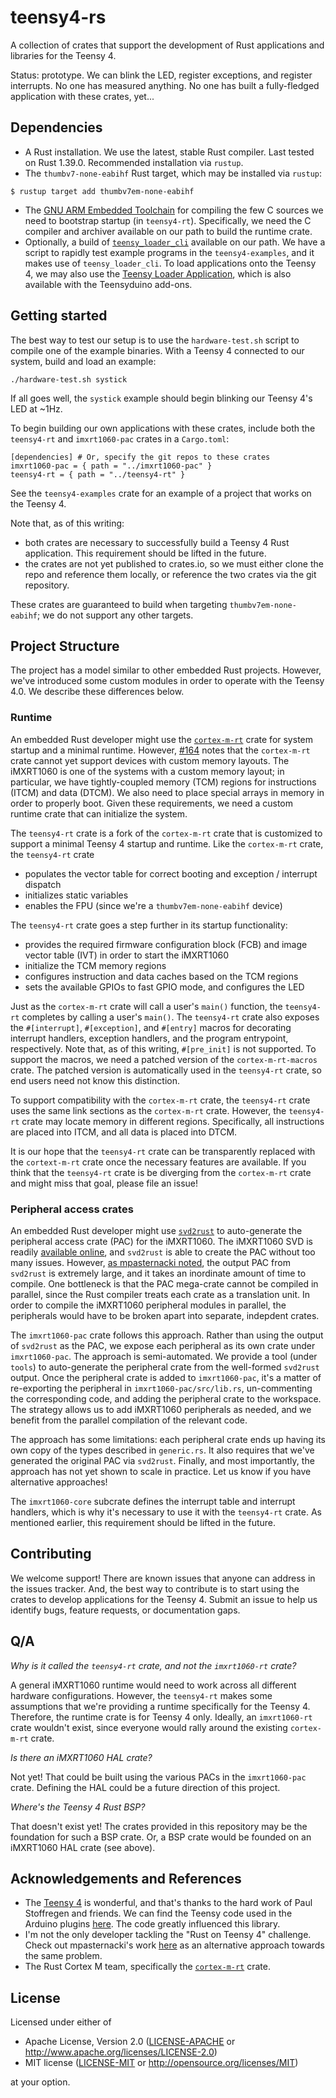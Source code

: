 # teensy4-rs

A collection of crates that support the development of Rust applications and libraries for the Teensy 4.

Status: prototype. We can blink the LED, register exceptions, and register interrupts. No one has measured anything. No one has built a fully-fledged application with these crates, yet...

## Dependencies

- A Rust installation. We use the latest, stable Rust compiler. Last tested on Rust 1.39.0. Recommended installation via `rustup`.
- The `thumbv7-none-eabihf` Rust target, which may be installed via `rustup`:

```
$ rustup target add thumbv7em-none-eabihf
```

- The [GNU ARM Embedded Toolchain](https://developer.arm.com/tools-and-software/open-source-software/developer-tools/gnu-toolchain/gnu-rm) for compiling the few C sources we need to bootstrap startup (in `teensy4-rt`). Specifically, we need the C compiler and archiver available on our path to build the runtime crate.
- Optionally, a build of [`teensy_loader_cli`](https://github.com/PaulStoffregen/teensy_loader_cli) available on our path. We have a script to rapidly test example programs in the `teensy4-examples`, and it makes use of `teensy_loader_cli`. To load applications onto the Teensy 4, we may also use the [Teensy Loader Application](https://www.pjrc.com/teensy/loader.html), which is also available with the Teensyduino add-ons.

## Getting started

The best way to test our setup is to use the `hardware-test.sh` script to compile one of the example binaries. With a Teensy 4 connected to our system, build and load an example:

```
./hardware-test.sh systick
```

If all goes well, the `systick` example should begin blinking our Teensy 4's LED at ~1Hz.

To begin building our own applications with these crates, include both the `teensy4-rt` and `imxrt1060-pac` crates in a `Cargo.toml`:

```
[dependencies] # Or, specify the git repos to these crates
imxrt1060-pac = { path = "../imxrt1060-pac" }
teensy4-rt = { path = "../teensy4-rt" }
```

See the `teensy4-examples` crate for an example of a project that works on the Teensy 4.

Note that, as of this writing:

- both crates are necessary to successfully build a Teensy 4 Rust application. This requirement should be lifted in the future.
- the crates are not yet published to crates.io, so we must either clone the repo and reference them locally, or reference the two crates via the git repository.

These crates are guaranteed to build when targeting `thumbv7em-none-eabihf`; we do not support
any other targets.

## Project Structure

The project has a model similar to other embedded Rust projects. However, we've introduced some custom modules in order to operate with the Teensy 4.0. We describe these differences below.

### Runtime

An embedded Rust developer might use the [`cortex-m-rt`](https://crates.io/crates/cortex-m-rt) crate for system startup and a minimal runtime. However, [#164](https://github.com/rust-embedded/cortex-m-rt/issues/164) notes that the `cortex-m-rt` crate cannot yet support devices with custom memory layouts. The iMXRT1060 is one of the systems with a custom memory layout; in particular, we have tightly-coupled memory (TCM) regions for instructions (ITCM) and data (DTCM). We also need to place special arrays in memory in order to properly boot. Given these requirements, we need a custom runtime crate that can initialize the system.

The `teensy4-rt` crate is a fork of the `cortex-m-rt` crate that is customized to support a minimal Teensy 4 startup and runtime. Like the `cortex-m-rt` crate, the `teensy4-rt` crate

- populates the vector table for correct booting and exception / interrupt dispatch
- initializes static variables
- enables the FPU (since we're a `thumbv7em-none-eabihf` device)

The `teensy4-rt` crate goes a step further in its startup functionality:

- provides the required firmware configuration block (FCB) and image vector table (IVT) in order to start the iMXRT1060
- initialize the TCM memory regions
- configures instruction and data caches based on the TCM regions
- sets the available GPIOs to fast GPIO mode, and configures the LED

Just as the `cortex-m-rt` crate will call a user's `main()` function, the `teensy4-rt` completes by calling a user's `main()`. The `teensy4-rt` crate also exposes the `#[interrupt]`, `#[exception]`, and `#[entry]` macros for decorating interrupt handlers, exception handlers, and the program entrypoint, respectively. Note that, as of this writing, `#[pre_init]` is not supported. To support the macros, we need a patched version of the `cortex-m-rt-macros` crate. The patched version is automatically used in the `teensy4-rt` crate, so end users need not know this distinction.

To support compatibility with the `cortex-m-rt` crate, the `teensy4-rt` crate uses the same link sections as the `cortex-m-rt` crate. However, the `teensy4-rt` crate may locate memory in different regions. Specifically, all instructions are placed into ITCM, and all data is placed into DTCM.

It is our hope that the `teensy4-rt` crate can be transparently replaced with the `cortext-m-rt` crate once the necessary features are available. If you think that the `teensy4-rt` crate is be diverging from the `cortex-m-rt` crate and might miss that goal, please file an issue!

### Peripheral access crates

An embedded Rust developer might use [`svd2rust`](https://docs.rs/svd2rust/0.16.1/svd2rust/) to auto-generate the peripheral access crate (PAC) for the iMXRT1060. The iMXRT1060 SVD is readily [available online](https://developer.arm.com/tools-and-software/embedded/cmsis), and `svd2rust` is able to create the PAC without too many issues. However, [as mpasternacki noted](https://users.rust-lang.org/t/svd2rust-generates-an-enormous-crate/32372), the output PAC from `svd2rust` is extremely large, and it takes an inordinate amount of time to compile. One bottleneck is that the PAC mega-crate cannot be compiled in parallel, since the Rust compiler treats each crate as a translation unit. In order to compile the iMXRT1060 peripheral modules in parallel, the peripherals would have to be broken apart into separate, indepdent crates.

The `imxrt1060-pac` crate follows this approach. Rather than using the output of `svd2rust` as the PAC, we expose each peripheral as its own crate under `imxrt1060-pac`. The approach is semi-automated. We provide a tool (under `tools`) to auto-generate the peripheral crate from the well-formed `svd2rust` output. Once the peripheral crate is added to `imxrt1060-pac`, it's a matter of re-exporting the peripheral in `imxrt1060-pac/src/lib.rs`, un-commenting the corresponding code, and adding the peripheral crate to the workspace. The strategy allows us to add iMXRT1060 peripherals as needed, and we benefit from the parallel compilation of the relevant code.

The approach has some limitations: each peripheral crate ends up having its own copy of the types described in `generic.rs`. It also requires that we've generated the original PAC via `svd2rust`. Finally, and most importantly, the approach has not yet shown to scale in practice. Let us know if you have alternative approaches!

The `imxrt1060-core` subcrate defines the interrupt table and interrupt handlers, which is why it's necessary to use it with the `teensy4-rt` crate. As mentioned earlier, this requirement should be lifted in the future.

## Contributing

We welcome support! There are known issues that anyone can address in the issues tracker. And, the best way to contribute is to start using the crates to develop applications for the Teensy 4. Submit an issue to help us identify bugs, feature requests, or documentation gaps.

## Q/A

*Why is it called the `teensy4-rt` crate, and not the `imxrt1060-rt` crate?*

A general iMXRT1060 runtime would need to work across all different hardware configurations. However, the `teensy4-rt` makes some assumptions that we're providing a runtime specifically for the Teensy 4. Therefore, the runtime crate is for Teensy 4 only. Ideally, an `imxrt1060-rt` crate wouldn't exist, since everyone would rally around the existing `cortex-m-rt` crate.

*Is there an iMXRT1060 HAL crate?*

Not yet! That could be built using the various PACs in the `imxrt1060-pac` crate. Defining the HAL could be a future direction of this project.

*Where's the Teensy 4 Rust BSP?*

That doesn't exist yet! The crates provided in this repository may be the foundation for such a BSP crate. Or, a BSP crate would be founded on an iMXRT1060 HAL crate (see above).

## Acknowledgements and References

- The [Teensy 4](https://www.pjrc.com/store/teensy40.html) is wonderful, and that's thanks to the hard work of Paul Stoffregen and friends. We can find the Teensy code used in the Arduino plugins [here](https://github.com/PaulStoffregen/cores). The code greatly influenced this library.
- I'm not the only developer tackling the "Rust on Teensy 4" challenge. Check out mpasternacki's work [here](https://gitlab.com/teensy-rs/teensy-4) as an alternative approach towards the same problem.
- The Rust Cortex M team, specifically the [`cortex-m-rt`](https://github.com/rust-embedded/cortex-m-rt) crate.


## License

Licensed under either of

- Apache License, Version 2.0 ([LICENSE-APACHE](LICENSE-APACHE) or
  http://www.apache.org/licenses/LICENSE-2.0)
- MIT license ([LICENSE-MIT](LICENSE-MIT) or http://opensource.org/licenses/MIT)

at your option.